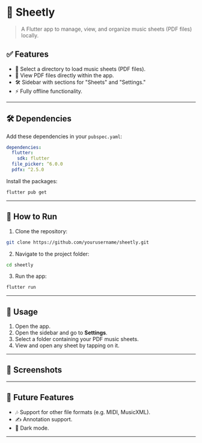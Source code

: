 # 🎵 Sheetly

> A Flutter app to manage, view, and organize music sheets (PDF files) locally.

## ✅ Features

- 📂 Select a directory to load music sheets (PDF files).
- 📄 View PDF files directly within the app.
- 🛠️ Sidebar with sections for "Sheets" and "Settings."
- ⚡ Fully offline functionality.

---

## 🛠️ Dependencies

Add these dependencies in your `pubspec.yaml`:

```yaml
dependencies:
  flutter:
    sdk: flutter
  file_picker: ^6.0.0
  pdfx: ^2.5.0
```

Install the packages:

```bash
flutter pub get
```

---

## 🚀 How to Run

1. Clone the repository:

```bash
git clone https://github.com/yourusername/sheetly.git
```

2. Navigate to the project folder:

```bash
cd sheetly
```

3. Run the app:

```bash
flutter run
```

---

## 📂 Usage

1. Open the app.
2. Open the sidebar and go to **Settings**.
3. Select a folder containing your PDF music sheets.
4. View and open any sheet by tapping on it.

---

## 📸 Screenshots

---

## 📌 Future Features

- 🎶 Support for other file formats (e.g. MIDI, MusicXML).
- ✍️ Annotation support.
- 🌙 Dark mode.

---


